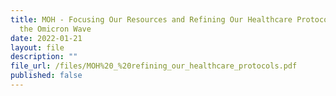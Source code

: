 ```yaml
---
title: MOH - Focusing Our Resources and Refining Our Healthcare Protocols to Deal with
  the Omicron Wave
date: 2022-01-21
layout: file
description: ""
file_url: /files/MOH%20_%20refining_our_healthcare_protocols.pdf
published: false
---
```



